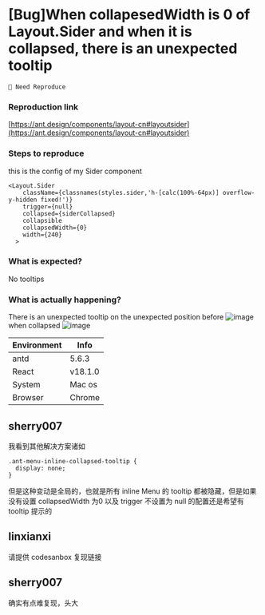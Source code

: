 # [Bug]When collapesedWidth is 0 of Layout.Sider and when it is collapsed, there is an unexpected tooltip

`🤔 Need Reproduce`

### Reproduction link

[https://ant.design/components/layout-cn#layoutsider](https://ant.design/components/layout-cn#layoutsider)

### Steps to reproduce

this is the config of my Sider component

```
<Layout.Sider
    className={classnames(styles.sider,'h-[calc(100%-64px)] overflow-y-hidden fixed!')}
    trigger={null}
    collapsed={siderCollapsed}
    collapsible
    collapsedWidth={0}
    width={240}
  >
```

### What is expected?

No tooltips

### What is actually happening?

There is an unexpected tooltip on the unexpected position
before
![image](https://github.com/ant-design/ant-design/assets/5960194/e25c6b11-a707-4b3a-9aec-66211ed062f2)
when collapsed
![image](https://github.com/ant-design/ant-design/assets/5960194/fcd91fad-c88b-4acc-a0f4-10cceb2de677)

| Environment | Info    |
| ----------- | ------- |
| antd        | 5.6.3   |
| React       | v18.1.0 |
| System      | Mac os  |
| Browser     | Chrome  |

<!-- generated by ant-design-issue-helper. DO NOT REMOVE -->

## sherry007

我看到其他解决方案诸如

```less
.ant-menu-inline-collapsed-tooltip {
  display: none;
}
```

但是这种变动是全局的，也就是所有 inline Menu 的 tooltip 都被隐藏，但是如果没有设置 collapsedWidth 为0 以及 trigger 不设置为 null 的配置还是希望有 tooltip 提示的

## linxianxi

请提供 codesanbox 复现链接

## sherry007

确实有点难复现，头大
